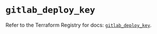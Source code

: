 # `gitlab_deploy_key`

Refer to the Terraform Registry for docs: [`gitlab_deploy_key`](https://registry.terraform.io/providers/gitlabhq/gitlab/17.2.0/docs/resources/deploy_key).
